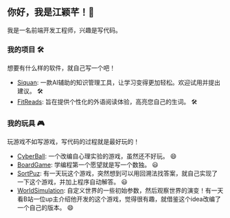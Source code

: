 ## 你好，我是江颖芊！👋

我是一名前端开发工程师，兴趣是写代码。

### 我的项目 🛠️

想要有什么样的软件，就自己写一个吧！

- [Siquan](https://siquan.org/): 一款AI辅助的知识管理工具，让学习变得更加轻松。欢迎试用并提出建议。 🛠️
- [FitReads](https://github.com/yqianjiang/fitreads): 旨在提供个性化的外语阅读体验，高亮您自己的生词。 🛠️


### 我的玩具 🎮

玩游戏不如写游戏，写代码的过程就是最好玩的！

- [CyberBall](https://github.com/yqianjiang/CyberBall): 一个改编自心理实验的游戏，虽然还不好玩。 😄
- [BoardGame](https://github.com/yqianjiang/board-game): 学编程第一个愿望就是写一个数独。 😃
- [SortPuz](https://github.com/yqianjiang/sort-puz): 有一天玩这个游戏，突然想到可以用回溯法找答案，就自己实现了一下这个游戏，并加上程序自动解答。 😃
- [WorldSimulation](https://huggingface.co/spaces/coraKong/WorldSimulation): 自定义世界的一些初始参数，然后观察世界的演变！有一天看B站一位up主介绍他开发的这个游戏，觉得很有趣，就借鉴这个idea改编了一个自己的版本。 😄
